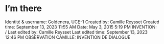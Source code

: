 # I’m there

Identité & username: Goldenera, UCE-1
Created by: Camille Reysset
Created time: September 13, 2023 11:55 AM
Date: May 3, 2015 5:19 PM
INVENTION: /
Last edited by: Camille Reysset
Last edited time: September 13, 2023 12:46 PM
OBSERVATION CAMILLE: INVENTION DE DIALOGUE